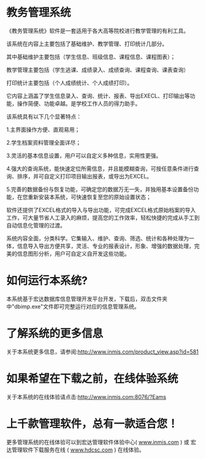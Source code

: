 # 教务管理系统

《教务管理系统》软件是一套适用于各大高等院校进行教学管理的有利工具。

该系统在内容上主要包括了基础维护、教学管理、打印统计几部分。

其中基础维护主要包括（学生信息、班级信息、课程信息、课程图表）；

教学管理主要包括（学生逃课、成绩录入、成绩查询、课程查询、课表查询）

打印统计主要包括（个人成绩统计、个人成绩打印）。

它内容上涵盖了学生信息录入、查询、统计、报表、导出EXECL、打印输出等功能，操作简便、功能卓越。是学校工作人员的得力助手。

该系统具有以下几个显著特点： 

1.主界面操作方便、直观易用；

2.学生档案资料管理全面详尽； 

3.灵活的基本信息设置，用户可以自定义多种信息，实用性更强。 

4.强大的查询系统，能快速定位所需信息，并且能模糊查询，可按任意条件进行查询、排序，并可自定义打印项目输出报表，或导出为EXCEL。 

5.完善的数据备份与恢复功能，可确定您的数据万无一失，并独用基本设置备份功能，在您重新安装本系统，可快速恢复至您的原始设置状态；

软件还提供了EXCEL格式的导入与导出功能，可完成EXCEL格式原始档案的导入工作，可大量节省人工录入的麻烦，提高您的工作效率，轻松快捷的完成从手工到自动信息化管理的过渡。

系统内容全面，分类科学。它集输入、维护、查询、筛选、统计和各种处理为一体，信息导入导出方便共享，灵活、专业的报表设计，形象、增强的数据处理，完美的信息图形分析，用户可自定义自开发这些功能。

# 如何运行本系统?

本系统基于宏达数据库信息管理开发平台开发，下载后，双击文件夹中"dbimp.exe"文件即可完整运行对应的信息管理系统。

# 了解系统的更多信息

关于本系统更多信息，请参阅:http://www.inmis.com/product_view.asp?id=581

# 如果希望在下载之前，在线体验系统

关于本系统的在线体验请点击:http://www.inmis.com:8076/?Eams

# 上千款管理软件，总有一款适合您！

更多管理系统的在线体验可以到宏达管理软件体验中心( www.inmis.com ) 或 宏达管理软件下载服务在线 ( www.hdcsc.com ) 在线体验。

